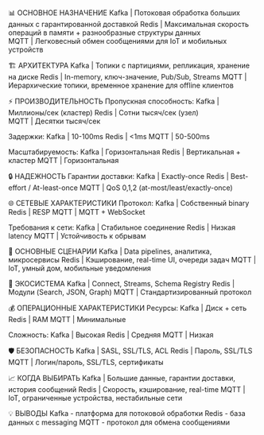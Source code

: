 📊 ОСНОВНОЕ НАЗНАЧЕНИЕ
Kafka    | Потоковая обработка больших данных с гарантированной доставкой
Redis    | Максимальная скорость операций в памяти + разнообразные структуры данных  
MQTT     | Легковесный обмен сообщениями для IoT и мобильных устройств

🏗️ АРХИТЕКТУРА
Kafka    | Топики с партициями, репликация, хранение на диске
Redis    | In-memory, ключ-значение, Pub/Sub, Streams
MQTT     | Иерархические топики, временное хранение для offline клиентов

⚡ ПРОИЗВОДИТЕЛЬНОСТЬ
Пропускная способность:
Kafka    | Миллионы/сек (кластер)
Redis    | Сотни тысяч/сек (узел)  
MQTT     | Десятки тысяч/сек

Задержки:
Kafka    | 10-100ms
Redis    | <1ms
MQTT     | 50-500ms

Масштабируемость:
Kafka    | Горизонтальная
Redis    | Вертикальная + кластер
MQTT     | Горизонтальная

🔒 НАДЕЖНОСТЬ
Гарантии доставки:
Kafka    | Exactly-once
Redis    | Best-effort / At-least-once
MQTT     | QoS 0,1,2 (at-most/least/exactly-once)

🌐 СЕТЕВЫЕ ХАРАКТЕРИСТИКИ
Протокол:
Kafka    | Собственный binary
Redis    | RESP
MQTT     | MQTT + WebSocket

Требования к сети:
Kafka    | Стабильное соединение
Redis    | Низкая latency
MQTT     | Устойчивость к обрывам

🎯 ОСНОВНЫЕ СЦЕНАРИИ
Kafka    | Data pipelines, аналитика, микросервисы
Redis    | Кэширование, real-time UI, очереди задач
MQTT     | IoT, умный дом, мобильные уведомления

🔧 ЭКОСИСТЕМА
Kafka    | Connect, Streams, Schema Registry
Redis    | Модули (Search, JSON, Graph)
MQTT     | Стандартизированный протокол

💰 ОПЕРАЦИОННЫЕ ХАРАКТЕРИСТИКИ
Ресурсы:
Kafka    | Диск + сеть
Redis    | RAM
MQTT     | Минимальные

Сложность:
Kafka    | Высокая
Redis    | Средняя
MQTT     | Низкая

🛡️ БЕЗОПАСНОСТЬ
Kafka    | SASL, SSL/TLS, ACL
Redis    | Пароль, SSL/TLS
MQTT     | Логин/пароль, SSL/TLS, сертификаты

📈 КОГДА ВЫБИРАТЬ
Kafka    | Большие данные, гарантии доставки, история сообщений
Redis    | Скорость, кэширование, real-time
MQTT     | IoT, ограниченные устройства, нестабильные сети

💡 ВЫВОДЫ
Kafka - платформа для потоковой обработки
Redis - база данных с messaging
MQTT - протокол для обмена сообщениями

